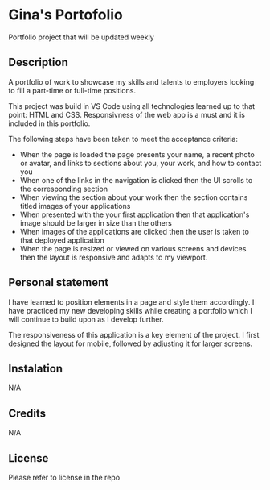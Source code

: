 # Gina's Portofolio
Portfolio project that will be updated weekly

## Description

A portfolio of work to showcase my skills and talents to employers looking to fill a part-time or full-time positions.

This project was build in VS Code using all technologies learned up to that point: HTML and CSS. Responsivness of the web app is a must and it is included in this portfolio.

The following steps have been taken to meet the acceptance criteria:

* When the page is loaded the page presents your name, a recent photo or avatar, and links to sections about you, your work, and how to contact you
* When one of the links in the navigation is clicked then the UI scrolls to the corresponding section
* When viewing the section about your work then the section contains titled images of your applications
* When presented with the your first application then that application's image should be larger in size than the others
* When images of the applications are clicked then the user is taken to that deployed application
* When the page is resized or viewed on various screens and devices then the layout is responsive and adapts to my viewport.

## Personal statement 

I have learned to position elements in a page and style them accordingly. I have practiced my new developing skills while creating a portfolio which I will continue to build upon as I develop further. 

The responsiveness of this application is a key element of the project. I first designed the layout for mobile, followed by adjusting it for larger screens.

## Instalation
N/A

## Credits
N/A

## License
Please refer to license in the repo